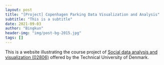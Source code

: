 ```yaml
---
layout: post
title: "[Project] Copenhagen Parking Data Visualization and Analysis"
subtitle: "This is a subtitle"
date: 2021-09-03
author: "Bingkun"
header-img: "img/post-bg-2015.jpg"
tags: []
---
```


This is a website illustrating the course project of [Social data analysis and visualization (02806)](https://github.com/suneman/socialdata2021/wiki) offered by the Technical University of Denmark.